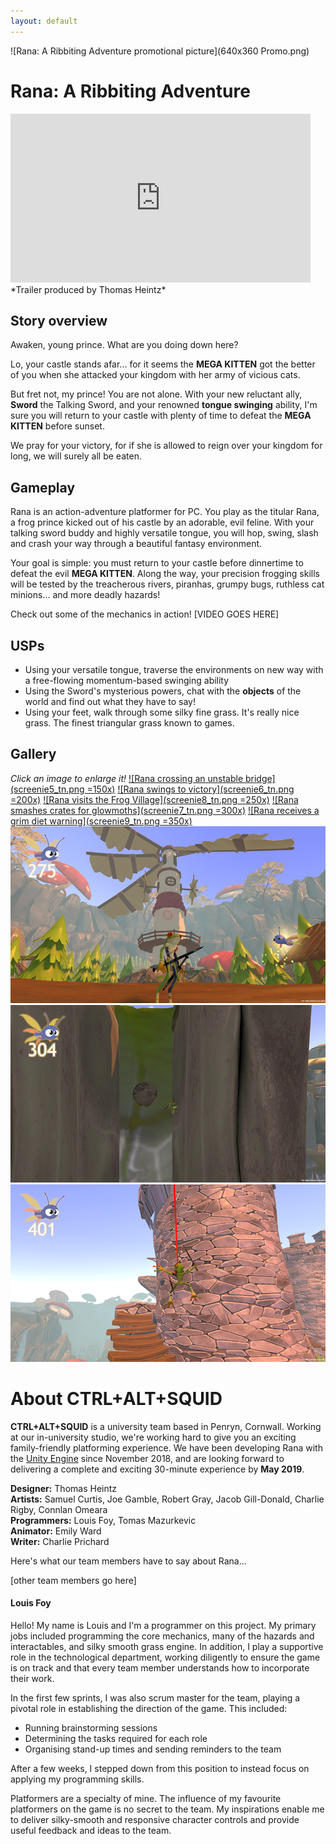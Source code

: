 ```yaml
---
layout: default
---
```


![Rana: A Ribbiting Adventure promotional picture](640x360 Promo.png)

# Rana: A Ribbiting Adventure
<iframe width="480" height="270" src="https://www.youtube.com/embed/D6ZuCgyyrjQ" frameborder="0" allow="accelerometer; autoplay; encrypted-media; gyroscope; picture-in-picture" allowfullscreen></iframe>
*Trailer produced by Thomas Heintz*

## Story overview
Awaken, young prince. What are you doing down here?

Lo, your castle stands afar... for it seems the **MEGA KITTEN** got the better of you when she attacked your kingdom with her army of vicious cats. 

But fret not, my prince! You are not alone. With your new reluctant ally, **Sword** the Talking Sword, and your renowned **tongue swinging** ability, I'm sure you will return to your castle with plenty of time to defeat the **MEGA KITTEN** before sunset.

We pray for your victory, for if she is allowed to reign over your kingdom for long, we will surely all be eaten.

## Gameplay
Rana is an action-adventure platformer for PC. You play as the titular Rana, a frog prince kicked out of his castle by an adorable, evil feline. With your talking sword buddy and highly versatile tongue, you will hop, swing, slash and crash your way through a beautiful fantasy environment.

Your goal is simple: you must return to your castle before dinnertime to defeat the evil **MEGA KITTEN**. Along the way, your precision frogging skills will be tested by the treacherous rivers, piranhas, grumpy bugs, ruthless cat minions... and more deadly hazards!

Check out some of the mechanics in action! [VIDEO GOES HERE]

## USPs
* Using your versatile tongue, traverse the environments on new way with a free-flowing momentum-based swinging ability
* Using the Sword's mysterious powers, chat with the **objects** of the world and find out what they have to say!
* Using your feet, walk through some silky fine grass. It's really nice grass. The finest triangular grass known to games.

## Gallery
*Click an image to enlarge it!*
[![Rana crossing an unstable bridge](screenie5_tn.png =150x)](screenie5.png)
[![Rana swings to victory](screenie6_tn.png =200x)](screenie6.png)
[![Rana visits the Frog Village](screenie8_tn.png =250x)](screenie8.png)
[![Rana smashes crates for glowmoths](screenie7_tn.png =300x)](screenie7.png)
[![Rana receives a grim diet warning](screenie9_tn.png =350x)](screenie9.png)
[![Rana contemplates life in a cool breeze](screenie10_tn.png)](screenie10.png)
[![Rana springs between two rocks whilst falling rocks threaten him with a lot of pain](screenie11_tn.png)](screenie11.png)
[![Rana swings toward the castle](screenie12_tn.png)](screenie12.png)

# About CTRL+ALT+SQUID
**CTRL+ALT+SQUID** is a university team based in Penryn, Cornwall. Working at our in-university studio, we're working hard to give you an exciting family-friendly platforming experience. We have been developing Rana with the [Unity Engine](https://unity.com) since November 2018, and are looking forward to delivering a complete and exciting 30-minute experience by **May 2019**.

**Designer:** Thomas Heintz  
**Artists:** Samuel Curtis, Joe Gamble, Robert Gray, Jacob Gill-Donald, Charlie Rigby, Connlan Omeara  
**Programmers:** Louis Foy, Tomas Mazurkevic  
**Animator:** Emily Ward  
**Writer:** Charlie Prichard  

Here's what our team members have to say about Rana...

[other team members go here]

#### Louis Foy
Hello! My name is Louis and I'm a programmer on this project. My primary jobs included programming the core mechanics, many of the hazards and interactables, and silky smooth grass engine. In addition, I play a supportive role in the technological department, working diligently to ensure the game is on track and that every team member understands how to incorporate their work.

In the first few sprints, I was also scrum master for the team, playing a pivotal role in establishing the direction of the game. This included:

* Running brainstorming sessions
* Determining the tasks required for each role
* Organising stand-up times and sending reminders to the team

After a few weeks, I stepped down from this position to instead focus on applying my programming skills.

Platformers are a specialty of mine. The influence of my favourite platformers on the game is no secret to the team. My inspirations enable me to deliver silky-smooth and responsive character controls and provide useful feedback and ideas to the team.